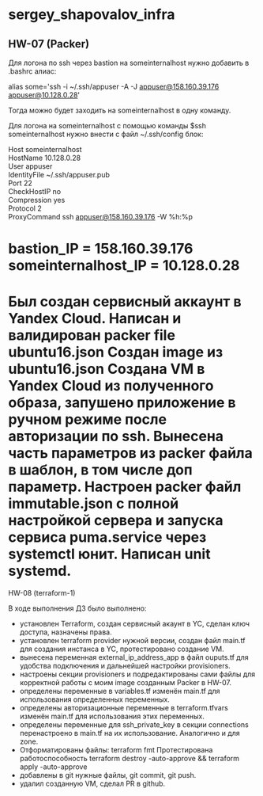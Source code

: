 # sergey_shapovalov_infra

## HW-07 (Packer)

Для логона по ssh через bastion на someinternalhost нужно добавить в .bashrc алиас:

alias some='ssh -i ~/.ssh/appuser -A -J appuser@158.160.39.176 appuser@10.128.0.28'

Тогда можно будет заходить на someinternalhost в одну команду.


Для логона на someinternalhost c помощью команды $ssh someinternalhost нужно внести с файл ~/.ssh/config блок:

Host someinternalhost \
HostName 10.128.0.28 \
User appuser \
IdentityFile ~/.ssh/appuser.pub \
Port 22 \
CheckHostIP no \
Compression yes \
Protocol 2 \
ProxyCommand ssh appuser@158.160.39.176 -W %h:%p 

bastion_IP = 158.160.39.176 
someinternalhost_IP = 10.128.0.28
=======
Был создан сервисный аккаунт в Yandex Cloud.
Написан и валидирован packer file ubuntu16.json
Создан image из ubuntu16.json
Создана VM в Yandex Cloud из полученного образа, запушено приложение в ручном режиме после авторизации по ssh.
Вынесена часть параметров из packer файла в шаблон, в том числе доп параметр.
Настроен packer файл immutable.json с полной настройкой сервера и запуска сервиса puma.service через systemctl юнит. Написан unit systemd.
=======
HW-08 (terraform-1)

В ходе выполнения ДЗ было выполнено:
- установлен Terraform, создан сервисный акаунт в YC, сделан ключ доступа, назначены права.
- установлен terraform provider нужной версии, создан файл main.tf для создания инстанса в YC, протестировано создание VM.
- вынесена переменная external_ip_address_app в файл ouputs.tf для удобства подключения и дальнейшей настройки provisioners.
- настроены секции provisioners и подредактированы сами файлы для корректной работы с моим image созданным Packer в HW-07.
- определены переменные в variables.tf изменён main.tf для использования определенных переменных.
- определены авторизационные переменные в terraform.tfvars изменён main.tf для использования этих переменных. 
- определены переменные для ssh_private_key в секции connections перенастроено в main.tf на их использование. Аналогично и для zone. 
- Отформатированы файлы: terraform fmt Протестирована работоспособность terraform destroy -auto-approve && terraform apply -auto-approve
- добавлены в git нужные файлы, git commit, git push.
- удалил созданную VM, сделал PR в github.

